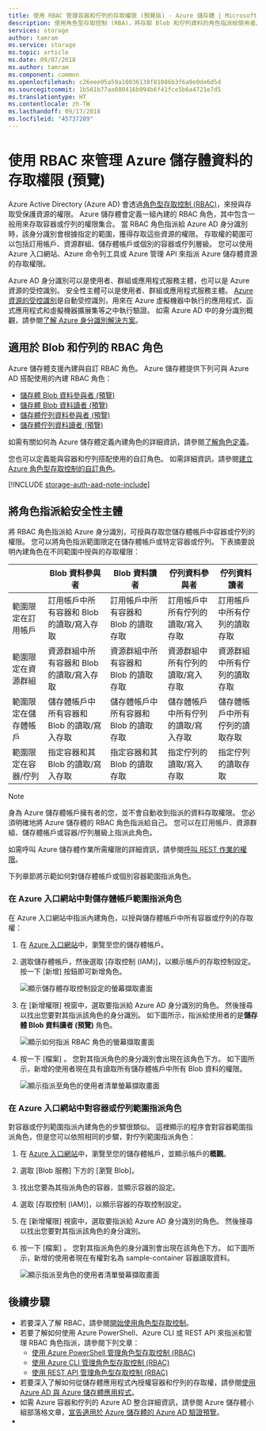 ```yaml
---
title: 使用 RBAC 管理容器和佇列的存取權限 (預覽版) - Azure 儲存體 | Microsoft Docs
description: 使用角色型存取控制 (RBA)，將存取 Blob 和佇列資料的角色指派給使用者、群組、應用程式服務主體或受控服務識別。 Azure 儲存體支援讓內建和自訂角色來取得容器和佇列的存取權限。
services: storage
author: tamram
ms.service: storage
ms.topic: article
ms.date: 09/07/2018
ms.author: tamram
ms.component: common
ms.openlocfilehash: c26eee05a59a10036138f81086b3f6a9e0de6d5d
ms.sourcegitcommit: 1b561b77aa080416b094b6f41fce5b6a4721e7d5
ms.translationtype: HT
ms.contentlocale: zh-TW
ms.lasthandoff: 09/17/2018
ms.locfileid: "45737289"
---
```

# <a name="manage-access-rights-to-azure-storage-data-with-rbac-preview"></a>使用 RBAC 來管理 Azure 儲存體資料的存取權限 (預覽)

Azure Active Directory (Azure AD) 會透過[角色型存取控制 (RBAC)](https://docs.microsoft.com/azure/role-based-access-control/overview)，來授與存取受保護資源的權限。 Azure 儲存體會定義一組內建的 RBAC 角色，其中包含一般用來存取容器或佇列的權限集合。 當 RBAC 角色指派給 Azure AD 身分識別時，該身分識別會根據指定的範圍，獲得存取這些資源的權限。 存取權的範圍可以包括訂用帳戶、資源群組、儲存體帳戶或個別的容器或佇列層級。 您可以使用 Azure 入口網站、Azure 命令列工具或 Azure 管理 API 來指派 Azure 儲存體資源的存取權限。 

Azure AD 身分識別可以是使用者、群組或應用程式服務主體，也可以是 Azure 資源的受控識別。 安全性主體可以是使用者、群組或應用程式服務主體。 [Azure 資源的受控識別](../../active-directory/managed-identities-azure-resources/overview.md)是自動受控識別，用來在 Azure 虛擬機器中執行的應用程式、函式應用程式和虛擬機器擴展集等之中執行驗證。 如需 Azure AD 中的身分識別概觀，請參閱[了解 Azure 身分識別解決方案](https://docs.microsoft.com/azure/active-directory/understand-azure-identity-solutions)。

## <a name="rbac-roles-for-blobs-and-queues"></a>適用於 Blob 和佇列的 RBAC 角色

Azure 儲存體支援內建與自訂 RBAC 角色。 Azure 儲存體提供下列可與 Azure AD 搭配使用的內建 RBAC 角色：

- [儲存體 Blob 資料參與者 (預覽)](https://docs.microsoft.com/azure/role-based-access-control/built-in-roles#storage-blob-data-contributor-preview)
- [儲存體 Blob 資料讀者 (預覽)](https://docs.microsoft.com/azure/role-based-access-control/built-in-roles#storage-blob-data-reader-preview)
- [儲存體佇列資料參與者 (預覽)](https://docs.microsoft.com/azure/role-based-access-control/built-in-roles#storage-queue-data-contributor-preview)
- [儲存體佇列資料讀者 (預覽)](https://docs.microsoft.com/azure/role-based-access-control/built-in-roles#storage-queue-data-reader-preview)

如需有關如何為 Azure 儲存體定義內建角色的詳細資訊，請參閱[了解角色定義](https://docs.microsoft.com/azure/role-based-access-control/role-definitions#management-and-data-operations-preview)。

您也可以定義能與容器和佇列搭配使用的自訂角色。 如需詳細資訊，請參閱[建立 Azure 角色型存取控制的自訂角色](https://docs.microsoft.com/azure/role-based-access-control/custom-roles)。 

[!INCLUDE [storage-auth-aad-note-include](../../../includes/storage-auth-aad-note-include.md)]

## <a name="assign-a-role-to-a-security-principal"></a>將角色指派給安全性主體

將 RBAC 角色指派給 Azure 身分識別，可授與存取您儲存體帳戶中容器或佇列的權限。 您可以將角色指派範圍限定在儲存體帳戶或特定容器或佇列。 下表摘要說明內建角色在不同範圍中授與的存取權限： 

|                                 |     Blob 資料參與者                                                 |     Blob 資料讀者                                                |     佇列資料參與者                                  |     佇列資料讀者                                 |
|---------------------------------|------------------------------------------------------------------------------|------------------------------------------------------------------------|----------------------------------------------------------------|----------------------------------------------------------|
|    範圍限定在訂用帳戶       |    訂用帳戶中所有容器和 Blob 的讀取/寫入存取       |    訂用帳戶中所有容器和 Blob 的讀取存取       |    訂用帳戶中所有佇列的讀取/寫入存取       |    訂用帳戶中所有佇列的讀取存取         |
|    範圍限定在資源群組     |    資源群組中所有容器和 Blob 的讀取/寫入存取     |    資源群組中所有容器和 Blob 的讀取存取     |    資源群組中所有佇列的讀取/寫入存取     |    資源群組中所有佇列的讀取存取     |
|    範圍限定在儲存體帳戶    |    儲存體帳戶中所有容器和 Blob 的讀取/寫入存取    |    儲存體帳戶中所有容器和 Blob 的讀取存取    |    儲存體帳戶中所有佇列的讀取/寫入存取    |    儲存體帳戶中所有佇列的讀取存取    |
|    範圍限定在容器/佇列    |    指定容器和其 Blob 的讀取/寫入存取              |    指定容器和其 Blob 的讀取存取              |    指定佇列的讀取/寫入存取                  |    指定佇列的讀取存取                    |

> [!NOTE]
> 身為 Azure 儲存體帳戶擁有者的您，並不會自動收到指派的資料存取權限。 您必須明確地將 Azure 儲存體的 RBAC 角色指派給自己。 您可以在訂用帳戶、資源群組、儲存體帳戶或容器/佇列層級上指派此角色。

如需呼叫 Azure 儲存體作業所需權限的詳細資訊，請參閱[呼叫 REST 作業的權限](https://docs.microsoft.com/rest/api/storageservices/authenticate-with-azure-active-directory#permissions-for-calling-rest-operations)。

下列章節將示範如何對儲存體帳戶或個別容器範圍指派角色。

### <a name="assign-a-role-scoped-to-the-storage-account-in-the-azure-portal"></a>在 Azure 入口網站中對儲存體帳戶範圍指派角色

在 Azure 入口網站中指派內建角色，以授與儲存體帳戶中所有容器或佇列的存取權：

1. 在 [Azure 入口網站](https://portal.azure.com)中，瀏覽至您的儲存體帳戶。
2. 選取儲存體帳戶，然後選取 [存取控制 (IAM)]，以顯示帳戶的存取控制設定。 按一下 [新增] 按鈕即可新增角色。

    ![顯示儲存體存取控制設定的螢幕擷取畫面](media/storage-auth-aad-rbac/portal-access-control.png)

3. 在 [新增權限] 視窗中，選取要指派給 Azure AD 身分識別的角色。 然後搜尋以找出您要對其指派該角色的身分識別。 如下圖所示，指派給使用者的是**儲存體 Blob 資料讀者 (預覽)** 角色。

    ![顯示如何指派 RBAC 角色的螢幕擷取畫面](media/storage-auth-aad-rbac/add-rbac-role.png)

4. 按一下 [檔案] 。 您對其指派角色的身分識別會出現在該角色下方。 如下圖所示，新增的使用者現在具有讀取所有儲存體帳戶中所有 Blob 資料的權限。

    ![顯示指派至角色的使用者清單螢幕擷取畫面](media/storage-auth-aad-rbac/account-scoped-role.png)

### <a name="assign-a-role-scoped-to-a-container-or-queue-in-the-azure-portal"></a>在 Azure 入口網站中對容器或佇列範圍指派角色

對容器或佇列範圍指派內建角色的步驟很類似。 這裡顯示的程序會對容器範圍指派角色，但是您可以依照相同的步驟，對佇列範圍指派角色： 

1. 在 [Azure 入口網站](https://portal.azure.com)中，瀏覽至您的儲存體帳戶，並顯示帳戶的**概觀**。
2. 選取 [Blob 服務] 下方的 [瀏覽 Blob]。 
3. 找出您要為其指派角色的容器，並顯示容器的設定。 
4. 選取 [存取控制 (IAM)]，以顯示容器的存取控制設定。
5. 在 [新增權限] 視窗中，選取要指派給 Azure AD 身分識別的角色。 然後搜尋以找出您要對其指派該角色的身分識別。
6. 按一下 [檔案] 。 您對其指派角色的身分識別會出現在該角色下方。 如下圖所示，新增的使用者現在有權對名為 sample-container 容器讀取資料。

    ![顯示指派至角色的使用者清單螢幕擷取畫面](media/storage-auth-aad-rbac/container-scoped-role.png)

## <a name="next-steps"></a>後續步驟

- 若要深入了解 RBAC，請參閱[開始使用角色型存取控制](../../role-based-access-control/overview.md)。
- 若要了解如何使用 Azure PowerShell、Azure CLI 或 REST API 來指派和管理 RBAC 角色指派，請參閱下列文章：
    - [使用 Azure PowerShell 管理角色型存取控制 (RBAC)](../../role-based-access-control/role-assignments-powershell.md)
    - [使用 Azure CLI 管理角色型存取控制 (RBAC)](../../role-based-access-control/role-assignments-cli.md)
    - [使用 REST API 管理角色型存取控制 (RBAC)](../../role-based-access-control/role-assignments-rest.md)
- 若要深入了解如何從儲存體應用程式內授權容器和佇列的存取權，請參閱[使用 Azure AD 與 Azure 儲存體應用程式](storage-auth-aad-app.md)。
- 如需 Azure 容器和佇列的 Azure AD 整合詳細資訊，請參閱 Azure 儲存體小組部落格文章，[宣告適用於 Azure 儲存體的 Azure AD 驗證預覽](https://azure.microsoft.com/blog/announcing-the-preview-of-aad-authentication-for-storage/)。
- 
